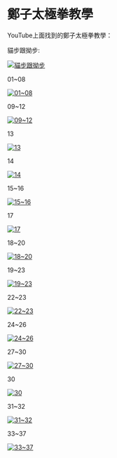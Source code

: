 # 鄭子太極拳教學

<p>YouTube上面找到的鄭子太極拳教學：</p>

貓步跟拗步:

[![貓步跟拗步](https://img.youtube.com/vi/oJWXXhhKBZo/0.jpg)](https://youtu.be/oJWXXhhKBZo)

01~08

[![01~08](https://img.youtube.com/vi/-wKVGD3BA2g/0.jpg)](https://youtu.be/-wKVGD3BA2g)

09~12

[![09~12](https://img.youtube.com/vi/GfAGkIPScpk/0.jpg)](https://youtu.be/GfAGkIPScpk)

13

[![13](https://img.youtube.com/vi/PQ4dLG4_6iU/0.jpg)](https://youtu.be/PQ4dLG4_6iU)

14

[![14](https://img.youtube.com/vi/e2kFTSveoNE/0.jpg)](https://youtu.be/e2kFTSveoNE)

15~16

[![15~16](https://img.youtube.com/vi/Ue2QaDq3z8c/0.jpg)](https://youtu.be/Ue2QaDq3z8c)

17

[![17](https://img.youtube.com/vi/DZVk9Dqb0zU/0.jpg)](https://youtu.be/DZVk9Dqb0zU)

18~20

[![18~20](https://img.youtube.com/vi/n0YoPtLfc14/0.jpg)](https://youtu.be/n0YoPtLfc14)

19~23

[![19~23](https://img.youtube.com/vi/LspV6tUPTOQ/0.jpg)](https://youtu.be/LspV6tUPTOQ)

22~23

[![22~23](https://img.youtube.com/vi/RIBGaOCFK-I/0.jpg)](https://youtu.be/RIBGaOCFK-I)

24~26

[![24~26](https://img.youtube.com/vi/vRQn1VfmLhs/0.jpg)](https://youtu.be/vRQn1VfmLhs)

27~30

[![27~30](https://img.youtube.com/vi/z5WWaWLzFwU/0.jpg)](https://youtu.be/z5WWaWLzFwU)

30

[![30](https://img.youtube.com/vi/eNAmzLdolbU/0.jpg)](https://youtu.be/eNAmzLdolbU)

31~32

[![31~32](https://img.youtube.com/vi/lc4_z3W0K-c/0.jpg)](https://youtu.be/lc4_z3W0K-c)

33~37

[![33~37](https://img.youtube.com/vi/rR-dgLGsox8/0.jpg)](https://youtu.be/rR-dgLGsox8)